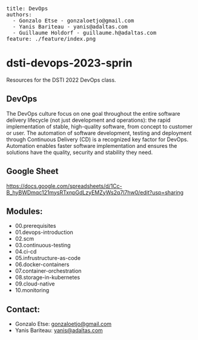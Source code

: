 <pre>
title: DevOps
authors:
  - Gonzalo Etse - gonzaloetjo@gmail.com
  - Yanis Bariteau - yanis@adaltas.com
  - Guillaume Holdorf - guillaume.h@adaltas.com
feature: ./feature/index.png
</pre>

# dsti-devops-2023-sprin

Resources for the DSTI 2022 DevOps class.

## DevOps

The DevOps culture focus on one goal throughout the entire software delivery lifecycle (not just development and operations): the rapid implementation of stable, high-quality software, from concept to customer or user. The automation of software development, testing and deployment through Continuous Delivery (CD) is a recognized key factor for DevOps. Automation enables faster software implementation and ensures the solutions have the quality, security and stability they need.

## Google Sheet

https://docs.google.com/spreadsheets/d/1Cc-B_hyBWDmqc121mysRTxnpGdLzyEMZyWs2q7l7hw0/edit?usp=sharing

## Modules: 

- 00.prerequisites 
- 01.devops-introduction 
- 02.scm 	
- 03.continuous-testing 
- 04.ci-cd
- 05.infrustructure-as-code
- 06.docker-containers
- 07.container-orchestration
- 08.storage-in-kubernetes
- 09.cloud-native
- 10.monitoring

## Contact:

- Gonzalo Etse: gonzaloetjo@gmail.com
- Yanis Bariteau: yanis@adaltas.com
